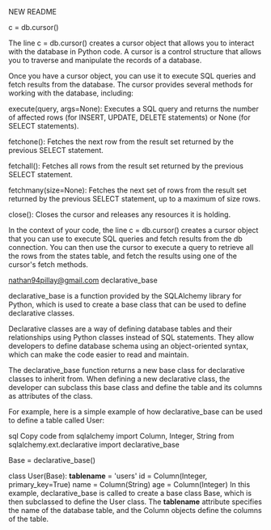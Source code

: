NEW README

c = db.cursor()

The line c = db.cursor() creates a cursor object that allows you to interact with the database in Python code. A cursor is a control structure that allows you to traverse and manipulate the records of a database.

Once you have a cursor object, you can use it to execute SQL queries and fetch results from the database. The cursor provides several methods for working with the database, including:

execute(query, args=None): Executes a SQL query and returns the number of affected rows (for INSERT, UPDATE, DELETE statements) or None (for SELECT statements).

fetchone(): Fetches the next row from the result set returned by the previous SELECT statement.

fetchall(): Fetches all rows from the result set returned by the previous SELECT statement.

fetchmany(size=None): Fetches the next set of rows from the result set returned by the previous SELECT statement, up to a maximum of size rows.

close(): Closes the cursor and releases any resources it is holding.

In the context of your code, the line c = db.cursor() creates a cursor object that you can use to execute SQL queries and fetch results from the db connection. You can then use the cursor to execute a query to retrieve all the rows from the states table, and fetch the results using one of the cursor's fetch methods.





nathan94pillay@gmail.com
declarative_base

declarative_base is a function provided by the SQLAlchemy library for Python, which is used to create a base class that can be used to define declarative classes.

Declarative classes are a way of defining database tables and their relationships using Python classes instead of SQL statements. They allow developers to define database schema using an object-oriented syntax, which can make the code easier to read and maintain.

The declarative_base function returns a new base class for declarative classes to inherit from. When defining a new declarative class, the developer can subclass this base class and define the table and its columns as attributes of the class.

For example, here is a simple example of how declarative_base can be used to define a table called User:

sql
Copy code
from sqlalchemy import Column, Integer, String
from sqlalchemy.ext.declarative import declarative_base

Base = declarative_base()

class User(Base):
    __tablename__ = 'users'
    id = Column(Integer, primary_key=True)
    name = Column(String)
    age = Column(Integer)
In this example, declarative_base is called to create a base class Base, which is then subclassed to define the User class. The __tablename__ attribute specifies the name of the database table, and the Column objects define the columns of the table.
